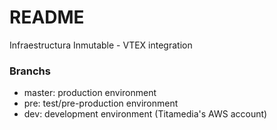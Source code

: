 # README #

Infraestructura Inmutable - VTEX integration

### Branchs ###

- master: production environment
- pre: test/pre-production environment
- dev: development environment (Titamedia's AWS account)
